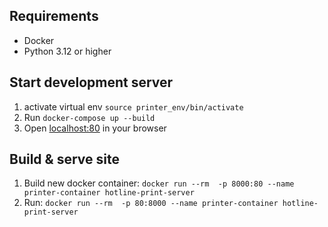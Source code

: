 ## Requirements
- Docker
- Python 3.12 or higher

## Start development server
1. activate virtual env `source printer_env/bin/activate`
2. Run `docker-compose up --build`
3. Open [localhost:80](localhost:80) in your browser

## Build & serve site
1. Build new docker container: `docker run --rm  -p 8000:80 --name printer-container hotline-print-server`
2. Run: `docker run --rm  -p 80:8000 --name printer-container hotline-print-server`